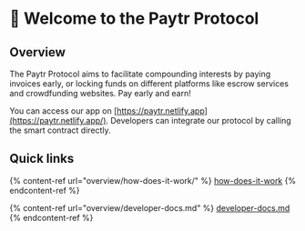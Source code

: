 # 👋 Welcome to the Paytr Protocol

## Overview

The Paytr Protocol aims to facilitate compounding interests by paying invoices early, or locking funds on different platforms like escrow services and crowdfunding websites. Pay early and earn!

You can access our app on [https://paytr.netlify.app](https://paytr.netlify.app/). Developers can integrate our protocol by calling the smart contract directly.

## Quick links

{% content-ref url="overview/how-does-it-work/" %}
[how-does-it-work](overview/how-does-it-work/)
{% endcontent-ref %}

{% content-ref url="overview/developer-docs.md" %}
[developer-docs.md](overview/developer-docs.md)
{% endcontent-ref %}
